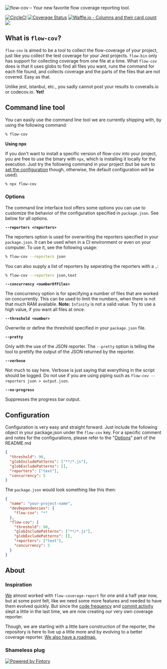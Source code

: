 ![flow-cov – Your new favorite flow coverage reporting tool.](https://s3.eu-central-1.amazonaws.com/github-banner/flow-cov.png)

[![CircleCI](https://circleci.com/gh/fintory/flow-cov.svg?style=shield)](https://circleci.com/gh/fintory/flow-cov) [![Coverage Status](https://coveralls.io/repos/github/fintory/flow-cov/badge.svg)](https://coveralls.io/github/fintory/flow-cov) [![Waffle.io - Columns and their card count](https://badge.waffle.io/fintory/flow-cov.svg?columns=To%20Do)](https://waffle.io/fintory/flow-cov) [![](https://img.shields.io/codeclimate/maintainability/fintory/flow-cov.svg?style=flat)](https://codeclimate.com/github/fintory/flow-cov)

## What is `flow-cov`?

`flow-cov` is aimed to be a tool to collect the flow-coverage of your project, just like you collect the test coverage for your Jest projects. `flow-bin` only has support for collecting coverage from one file at a time. What `flow-cov` does is that it uses globs to find all files you want, runs the command for each file found, and collects coverage and the parts of the files that are not covered. Easy as that.

Unlike jest, istanbul, etc., you sadly cannot post your results to coveralls.io or codecov.io. **Yet!**

## Command line tool

You can easily use the command line tool we are currently shipping with, by using the following command:

```sh
% flow-cov
```

**Using npx**

If you don't want to install a specific version of flow-cov into your project, you are free to use the binary with `npx`, which is installing it locally for the execution. Just try the following command in your project (but be sure to [set the configuration](#configuration) though, otherwise, the default configuration will be used).

```sh
% npx flow-cov
```

### Options

The command line interface tool offers some options you can use to customize the behavior of the configuration specified in `package.json`. See below for all options.

**`--reporters <reporters>`**

The reporters option is used for overwriting the reporters specified in your `package.json`. It can be used when in a CI environment or even on your computer. 
To use it, see the following usage:

```sh
% flow-cov --reporters json
```

You can also supply a list of reporters by seperating the reporters with a `,`:

```sh
% flow-cov --reporters json,text
```

**`--concurrency <numberOfFiles>`**

The concurrency option is for specifying a number of files that are worked on concurrently. This can be used to limit the numbers, when there is not that much RAM available. **Note:** `Infinity` is not a valid value. Try to use a high value, if you want all files at once.

**`--threshold <number>`**

Overwrite or define the threshold specified in your `package.json` file. 

**`--pretty`**

Only with the use of the JSON reporter. The `--pretty` option is telling the tool to prettify the output of the JSON returned by the reporter.

**`--verbose`**

Not much to say here. Verbose is just saying that everything in the script should be logged. Do not use if you are using piping such as `flow-cov --reporters json > output.json`.

**`--no-progress`**

Suppresses the progress bar output. 

## Configuration

Configuration is very easy and straight forward. Just include the following object in your package.json under the `flow-cov` key. For a specific comment and notes for the configurations, please refer to the "[Options](#options)" part of the README.md

```json
{
  "threshold": 90,
  "globIncludePatterns": ["**/*.js"],
  "globExcludePatterns": [],
  "reporters": ["text"],
  "concurrency": 5
}
```

The `package.json` would look something like this then:

```json
{
  "name": "your-project-name",
  "devDependencies": {
    "flow-cov": "*"
  },
  "flow-cov": {
    "threshold": 90,
    "globIncludePatterns": ["**/*.js"],
    "globExcludePatterns": [],
    "reporters": ["text"],
    "concurrency": 5
  }
}
```

## About

### Inspiration

[We](https://fintory.com/en?ref=flow-cov) almost worked with `flow-coverage-report` for one and a half year now, but at some point felt, like we need some more features and needed to have them evolved quickly. But since the [code frequency](https://github.com/rpl/flow-coverage-report/graphs/code-frequency) and [commit activity](https://github.com/rpl/flow-coverage-report/graphs/commit-activity) slept a little in the last time, we are now creating our very own coverage reporter.

Though, we are starting with a little bare construction of the reporter, the repository is here to live up a little more and by evolving to a better coverage reporter. [We also have a roadmap.](https://github.com/fintory/flow-cov/issues/12)

### Shameless plug

[![Powered by Fintory](https://img.shields.io/badge/Powered%20by-Fintory-2e8eff.svg?style=for-the-badge)](https://fintory.com)
